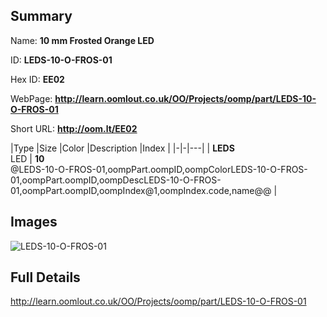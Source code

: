 

## Summary
 
Name: __10 mm Frosted Orange LED__

ID: __LEDS-10-O-FROS-01__

Hex ID: __EE02__

WebPage: __http://learn.oomlout.co.uk/OO/Projects/oomp/part/LEDS-10-O-FROS-01__

Short URL: __http://oom.lt/EE02__


|Type   |Size   |Color   |Description   |Index   |
|-|-|---|
| __LEDS__ <br>LED  | __10__<br>@LEDS-10-O-FROS-01,oompPart.oompID,oompColorLEDS-10-O-FROS-01,oompPart.oompID,oompDescLEDS-10-O-FROS-01,oompPart.oompID,oompIndex@1,oompIndex.code,name@@ |


## Images
![LEDS-10-O-FROS-01](http://oomlout.com/oomp-gen/parts/LEDS-10-O-FROS-01/LEDS-10-O-FROS-01_420.jpg)

## Full Details

 http://learn.oomlout.co.uk/OO/Projects/oomp/part/LEDS-10-O-FROS-01

